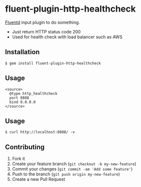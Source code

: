 # fluent-plugin-http-healthcheck

[Fluentd](https://fluentd.org/) input plugin to do something.

* Just return HTTP status code 200
* Used for health check with load balancer such as AWS

## Installation

```
$ gem install fluent-plugin-http-healthcheck
```

## Usage

```
<source>
  @type http_healthcheck
  port 8888
  bind 0.0.0.0
</source>
```

## Usage


```
$ curl http://localhost:8888/ -v
```


## Contributing

1. Fork it
2. Create your feature branch (`git checkout -b my-new-feature`)
3. Commit your changes (`git commit -am 'Add some feature'`)
4. Push to the branch (`git push origin my-new-feature`)
5. Create a new Pull Request
